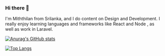 ### Hi there 👋

I'm Miththilan from Srilanka, and I do content on Design and Development. I really enjoy learning languages and frameworks like React and Node , as well as work in Laravel.

[![Anurag's GitHub stats](https://github-readme-stats.vercel.app/api?username=Miththilan)](https://github.com/Miththilan/github-readme-stats)

[![Top Langs](https://github-readme-stats.vercel.app/api/top-langs/?username=Miththilan)](https://github.com/Miththilan/github-readme-stats)

